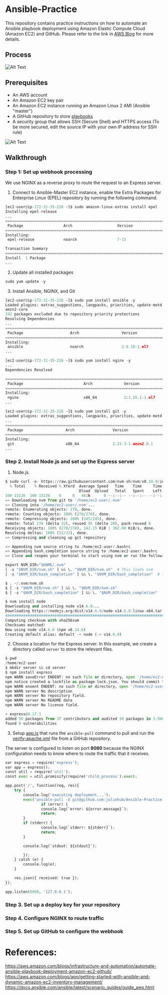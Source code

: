 # Ansible-Practice
This repository contains practice instructions on how to automate an Ansible playbook deployment using Amazon Elastic Compute Cloud (Amazon EC2) and GitHub. Please refer to the link in [AWS Blog](https://aws.amazon.com/blogs/infrastructure-and-automation/automate-ansible-playbook-deployment-amazon-ec2-github/) for more details.

## Process
![Alt Text](https://github.com/juliehub/Ansible-Practice/blob/master/ansible_process.jpg)

## Prerequisites
- An AWS account
- An Amazon EC2 key pair
- An Amazon EC2 instance running an Amazon Linux 2 AMI (Ansible "master")
- A GitHub repository to store [playbooks](https://github.com/juliehub/Ansible-Practice)
- A security group that allows SSH (Secure Shell) and HTTPS access (To be more secured, edit the source IP with your own IP address for SSH rule)

![Alt Text](https://github.com/juliehub/Ansible-Practice/blob/master/ansible_sg.jpg)

## Walkthrough
### Step 1: Set up webhook processing
We use NGINX as a reverse proxy to route the request to an Express server.
1. Connect to Ansible-Master EC2 instance, enable the Extra Packages for Enterprise Linux (EPEL) repository by running the following command.
```python
[ec2-user@ip-172-31-35-226 ~]$ sudo amazon-linux-extras install epel
Installing epel-release
...
=========================================================================================================================
 Package                  Arch                    Version                     Repository                             Size
=========================================================================================================================
Installing:
 epel-release             noarch                  7-11                        amzn2extra-epel                        15 k

Transaction Summary
=========================================================================================================================
Install  1 Package
...
```
2. Update all installed packages
```python
sudo yum update -y
```
3. Install Ansible, NGINX, and Git
```python
[ec2-user@ip-172-31-35-226 ~]$ sudo yum install ansible -y
Loaded plugins: extras_suggestions, langpacks, priorities, update-motd
amzn2-core                                                                                            | 3.7 kB  00:00:00
192 packages excluded due to repository priority protections
Resolving Dependencies
...
=========================================================================================================================
 Package                     Arch                   Version                               Repository                 Size
=========================================================================================================================
Installing:
 ansible                     noarch                 2.9.10-1.el7                          epel                       17 M
...
```

```python
[ec2-user@ip-172-31-35-226 ~]$ sudo yum install nginx -y
...
Dependencies Resolved

=========================================================================================================================
 Package                           Arch              Version                             Repository                  Size
=========================================================================================================================
Installing:
 nginx                             x86_64            1:1.16.1-1.el7                      epel                       562 k
...
```

```python
[ec2-user@ip-172-31-35-226 ~]$ sudo yum install git -y
Loaded plugins: extras_suggestions, langpacks, priorities, update-motd
...
=========================================================================================================================
 Package                   Arch                 Version                               Repository                     Size
=========================================================================================================================
Installing:
 git                       x86_64               2.23.3-1.amzn2.0.1                    amzn2-core                    135 k
...
```

### Step 2. Install Node.js and set up the Express server
1. Node.js.
```python
$ sudo curl -o- https://raw.githubusercontent.com/nvm-sh/nvm/v0.34.0/install.sh | bash
  % Total    % Received % Xferd  Average Speed   Time    Time     Time  Current
                                 Dload  Upload   Total   Spent    Left  Speed
100 13226  100 13226    0     0   461k      0 --:--:-- --:--:-- --:--:--  461k
=> Downloading nvm from git to '/home/ec2-user/.nvm'
=> Cloning into '/home/ec2-user/.nvm'...
remote: Enumerating objects: 278, done.
remote: Counting objects: 100% (278/278), done.
remote: Compressing objects: 100% (245/245), done.
remote: Total 278 (delta 32), reused 95 (delta 20), pack-reused 0
Receiving objects: 100% (278/278), 142.15 KiB | 362.00 KiB/s, done.
Resolving deltas: 100% (32/32), done.
=> Compressing and cleaning up git repository

=> Appending nvm source string to /home/ec2-user/.bashrc
=> Appending bash_completion source string to /home/ec2-user/.bashrc
=> Close and reopen your terminal to start using nvm or run the following to use it now:

export NVM_DIR="$HOME/.nvm"
[ -s "$NVM_DIR/nvm.sh" ] && \. "$NVM_DIR/nvm.sh"  # This loads nvm
[ -s "$NVM_DIR/bash_completion" ] && \. "$NVM_DIR/bash_completion"  # This loads nvm bash_completion
```
```python
$ . ~/.nvm/nvm.sh
$ [ -s "$NVM_DIR/nvm.sh" ] && \. "$NVM_DIR/nvm.sh"
$ [ -s "$NVM_DIR/bash_completion" ] && \. "$NVM_DIR/bash_completion"
```
```python
$ nvm install node
Downloading and installing node v14.6.0...
Downloading https://nodejs.org/dist/v14.6.0/node-v14.6.0-linux-x64.tar.xz...
################################################################################################################# 100.0%
Computing checksum with sha256sum
Checksums matched!
Now using node v14.6.0 (npm v6.14.6)
Creating default alias: default -> node (-> v14.6.0)
```
2. Choose a location for the Express server. In this example, we create a directory called `server` to store the relevant files.

```python
$ pwd
/home/ec2-user
$ mkdir server && cd server
$ npm install express
npm WARN saveError ENOENT: no such file or directory, open '/home/ec2-user/server/package.json'
npm notice created a lockfile as package-lock.json. You should commit this file.
npm WARN enoent ENOENT: no such file or directory, open '/home/ec2-user/server/package.json'
npm WARN server No description
npm WARN server No repository field.
npm WARN server No README data
npm WARN server No license field.

+ express@4.17.1
added 50 packages from 37 contributors and audited 50 packages in 3.946s
found 0 vulnerabilities
```
3. Setup [app.js](https://github.com/juliehub/Ansible-Practice/blob/master/app.js) that runs the `ansible-pull` command to pull and run the [verify-apache.xml](https://github.com/juliehub/Ansible-Practice/blob/master/verify-apache.yml) file from a GitHub repository. 

The server is configured to listen on port **8080** because the NGINX configuration needs to know where to route the traffic that it receives. 

```python
var express = require('express');
var app = express();
const util = require('util');
const exec = util.promisify(require('child_process').exec);

app.post('/', function(req, res){
    try {
        console.log('executing deployment...');
        exec("ansible-pull -U git@github.com:juliehub/Ansible-Practice.git verify-apache.yml", (error, stdout, stderr) => {
                if (error) {
                console.log(`error: ${error.message}`);
                return;
        }
        if (stderr) {
                console.log(`stderr: ${stderr}`);
                return;
        }

        console.log(`stdout: ${stdout}`);

        });
    } catch (e) {
        console.log(e);
    }

    res.json({ received: true });
});

app.listen(8080, '127.0.0.1');
```

### Step 3. Set up a deploy key for your repository

### Step 4. Configure NGINX to route traffic

### Step 5. Set up GitHub to configure the webhook

# References:
https://aws.amazon.com/blogs/infrastructure-and-automation/automate-ansible-playbook-deployment-amazon-ec2-github/
https://aws.amazon.com/blogs/apn/getting-started-with-ansible-and-dynamic-amazon-ec2-inventory-management/
https://docs.ansible.com/ansible/latest/scenario_guides/guide_aws.html
